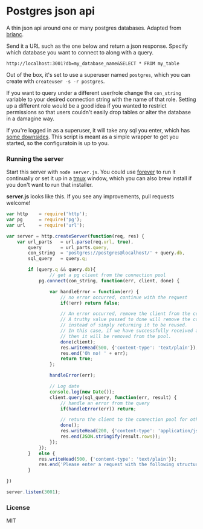 Postgres json api
===

A thin json api around one or many postgres databases. Adapted from [brianc](https://github.com/brianc/node-postgres/wiki/Example).

Send it a URL such as the one below and return a json response. Specify which database you want to connect to along with a query. 

````
http://localhost:3001?db=my_database_name&SELECT * FROM my_table
````

Out of the box, it's set to use a superuser named `postgres`, which you can create with `createuser -s -r postgres`.

If you want to query under a different user/role change the `con_string` variable to your desired connection string with the name of that role. Setting up a different role would be a good idea if you wanted to restrict permissions so that users couldn't easily drop tables or alter the database in a damagine way.

If you're logged in as a superuser, it will take any sql you enter, which has [some downsides](http://xkcd.com/327/). This script is meant as a simple wrapper to get you started, so the configuratoin is up to you.

### Running the server

Start this server with `node server.js`. You could use [forever](https://github.com/foreverjs/forever) to run it continually or set it up in a [tmux](http://tmux.sourceforge.net/) window, which you can also brew install if you don't want to run that installer.


**server.js** looks like this. If you see any improvements, pull requests welcome!

````js
var http 	= require('http');
var pg 		= require('pg');
var url 	= require('url');

var server = http.createServer(function(req, res) {
	var url_parts 	= url.parse(req.url, true),
		query 		= url_parts.query,
		con_string	= 'postgres://postgres@localhost/' + query.db,
		sql_query 	= query.q;

		if (query.q && query.db){
				// get a pg client from the connection pool
			pg.connect(con_string, function(err, client, done) {

				var handleError = function(err) {
					// no error occurred, continue with the request
					if(!err) return false;

					// An error occurred, remove the client from the connection pool.
					// A truthy value passed to done will remove the connection from the pool
					// instead of simply returning it to be reused.
					// In this case, if we have successfully received a client (truthy)
					// then it will be removed from the pool.
					done(client);
					res.writeHead(500, {'content-type': 'text/plain'});
					res.end('Oh no! ' + err);
					return true;
				};

				handleError(err);

				// Log date
				console.log(new Date()); 
				client.query(sql_query, function(err, result) {
					// handle an error from the query
					if(handleError(err)) return;

					// return the client to the connection pool for other requests to reuse
					done();
					res.writeHead(200, {'content-type': 'application/json'});
					res.end(JSON.stringify(result.rows));
				});
			});
		}	else {
			res.writeHead(500, {'content-type': 'text/plain'});
			res.end('Please enter a request with the following structure. Replace values in <> with your values: ?db=<database_name>&q=SELECT * FROM <tablename>');
		}

})

server.listen(3001);
````

### License

MIT
